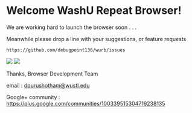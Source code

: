 # Welcome WashU Repeat Browser!

We are working hard to launch the browser soon . . .

Meanwhile please drop a line with your suggestions, or feature requests  
```
https://github.com/debugpoint136/wurb/issues
```

![](https://dl.dropboxusercontent.com/spa/ry0atqxaxd315xf/3-2wo8ln.png)
![](https://dl.dropboxusercontent.com/spa/ry0atqxaxd315xf/x1anl5g_.png)

Thanks,
Browser Development Team

email : dpurushotham@wustl.edu

Google+ community : https://plus.google.com/communities/100339515304719238135
